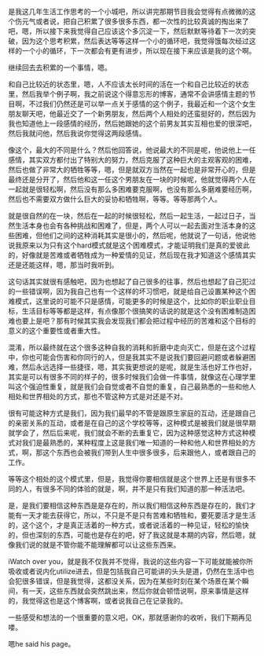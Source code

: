 

是我这几年生活工作思考的一个小城吧，所以讲完那期节目我会觉得有点微微的这个伤元气或者说，把自己积累了很多很多东西，都一次性的比较真诚的掏出来了吧，嗯，所以接下来我觉得自己应该这个多沉淀一下，然后默默等待着下一次的突破，因为这个思考积累，然后表达等等这样一个小的循环吧，我觉得饿每次经过这样的一个小的循环，下一次都会有更有进步，所以现在接下来应该是我的这个啊。

继续回去去积累的一个事情，嗯。

和自己比较近的状态里，嗯，人不应该太长时间的活在一个和自己比较近的状态里，然后我举个例子啊，我之前说这个得意忘形的博客，通常不会讲感情主题的节目啊，不过我们仍然还是可以举一点关于感情的这个例子，我最近和一个这个女生朋友聊天吧，他最近交了一个新男朋友，然后两个人相处的还蛮挺好的，然后因为我也知道他上一段感情的经历，然后她跟她的这个前男友其实互相也爱的很深吧，然后我就问他，然后我说你觉得这两段感情。

像这个，最大的不同是什么？然后他回答说，他说最大的不同是呢，他说他上一任感情，其实双方都付出了特别大的努力，然后克服了这种巨大的主观客观的困难，然后也做了非常大的牺牲等等，嗯，但是就双方当然在一起也是非常开心的，但是最终还是分开了，然后他和这一任这个男朋友在一块的时候呢，他就觉得两个人在一起就是很轻松啊，然后没有那么多困难要克服啊，也没有那么多磨难要经历啊，然后也不需要双方做什么巨大的妥协和牺牲啊，等等。等等那两个人。

就是很自然的在一块，然后在一起的时候很轻松，然后一起生活，一起过日子，当然生活本身也会有各种挑战和困难了，但是，两个人可以一起去面对生活本身的这些困难，但他们之间的这种消耗其实是很小的，然后呢，他就说了一句话，他说他说我原来以为只有这个hard模式就是这个困难模式，才能证明我们是真的爱彼此的，好像就是苦难或者牺牲成为一种爱情的见证，然后现在我才知道这个感情其实还是还能这样，嗯，那当时我听到。

这句话其实就很有感触吧，因为也想起了自己很多的往事，然后也想起了自己犯过的一些错误啊，因为我自己也有一个这样的坏习惯吧，就是给自己设置某种这个困难模式，这里说的可能不只是感情，可能更多的时候是这个，比如你的职业职业目标，生活目标等等都是这样，有点像那个很搞笑的话说的就是这个没有困难制造困难也要上是吧？那有时候其实我会发现我们都会把过程中经历的苦难和这个目标的意义的这个重要性或者重大性。

混淆，所以最终就在这个很多这种自我的消耗和折磨中走向灭亡，但是在这个过程中，你也可能会伤害和你同行的人，但是我其实不是说我们要回避问题或者躲避困难，然后永远选择一些捷径，嗯，其实我更想说的是呢，就是生活也好工作也好，其实是可以有很多不同的样子的，很多时候我们会做一件事情，就像这在心理学里叫这个强迫性重复，就是我们会自觉或者不自觉的重复，自己最熟悉的一些和他人相处和世界相处的方式，那也不管这种方式是对还是不对。

很有可能这种方式是我们，因为我们最早的不管是跟原生家庭的互动，还是跟自己的亲密关系的互动，或者是在自己的这个学校等等，这种模式是被我们就是很早期就学会了，然后后来呢，我们就会不断的去重复它，因为这种感觉这种方式这种模式对我们是最熟悉的，某种程度上这是我们唯一知道的一种和他人和世界相处的方式，啊，那这个东西也会被我们带到人生中很多很多，后来跟他人，或者跟自己的工作。

等等这个相处的这个模式里，但是，我觉得你要相信就是这个世界上还是有很多不同的人，有很多不同的体验的就是，啊，并不是只有我们知道的那一种活法吧。

是，是我们要相信这种东西是是存在的，所以我们相信这种东西是存在的，我们才能有一天才能去获得它，所以，不只是不是只有苦难和牺牲和，要死要活才是生活的，这个这个，才是真正活着的一种方式，或者说活着的一种见证，轻松的愉快的，但也深刻的东西，可能也是存在的吧，好了我这就是本期的内容，然后嗯，就像我们说的就是不管你能不能理解都可以让这些东西来。

iWatch over you，就是我不仅我并不觉得，我说的这些内容一下可能就能被你所吸收或者说内化utilize进去，但是包括我自己可能讲的头头是道，仍然在生活中也会犯很多错误，但是我觉得，这都没关系，因为在某些时刻在某个场景在某个瞬间，有一天，这些东西就会突然跳出来，然后你就会顿悟说啊，原来事情是这样的，我觉得这也是这个博客啊，或者说我自己在记录我的。

一些感受和想法的一个很重要的意义吧，OK，那就感谢你的收听，我们下期再见喽。

嗯he said his page。

